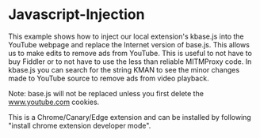 # Javascript-Injection

This example shows how to inject our local extension's kbase.js into the YouTube webpage and replace the Internet version of base.js.
This allows us to make edits to remove ads from YouTube.
This is useful to not have to buy Fiddler or to not have to use the less than reliable MITMProxy code.
In kbase.js you can search for the string KMAN to see the minor changes made to YouTube source to remove ads from video playback.

Note: base.js will not be replaced unless you first delete the www.youtube.com cookies.

This is a Chrome/Canary/Edge extension and can be installed by following "install chrome extension developer mode".




